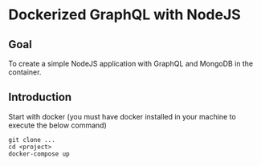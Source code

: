 # Dockerized GraphQL with NodeJS
## Goal
To create a simple NodeJS application with GraphQL and MongoDB in the container.
## Introduction
Start with docker (you must have docker installed in your machine to execute the below command)
```
git clone ...
cd <project>
docker-compose up
```